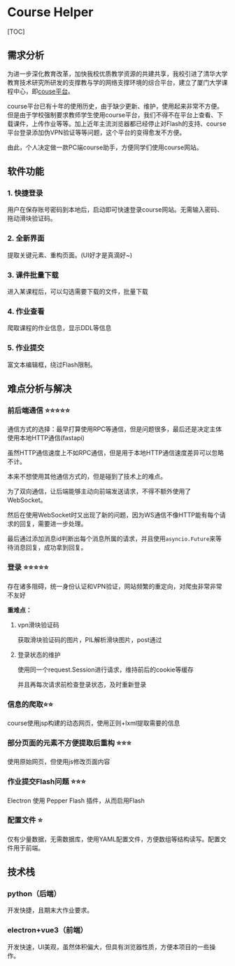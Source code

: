 # Course Helper

[TOC]

## 需求分析

为进一步深化教育改革，加快我校优质教学资源的共建共享，我校引进了清华大学教育技术研究所研发的支撑教与学的网络支撑环境的综合平台，建立了厦门大学课程中心，即[couse平台](http://course.xmu.edu.cn/)。

course平台已有十年的使用历史，由于缺少更新、维护，使用起来非常不方便。但是由于学校强制要求教师学生使用course平台，我们不得不在平台上查看、下载课件，上传作业等等。加上近年主流浏览器都已经停止对Flash的支持、course平台登录添加伪VPN验证等等问题，这个平台的变得愈发不方便。

由此，个人决定做一款PC端course助手，方便同学们使用course网站。



## 软件功能

### 1. 快捷登录

用户在保存账号密码到本地后，启动即可快速登录course网站。无需输入密码、拖动滑块验证码。

### 2. 全新界面

提取关键元素、重构页面。(UI好才是真滴好~)

### 3. 课件批量下载

进入某课程后，可以勾选需要下载的文件，批量下载

### 4. 作业查看

爬取课程的作业信息，显示DDL等信息

### 5. 作业提交

富文本编辑框，绕过Flash限制。



## 难点分析与解决

### 前后端通信 ⭐⭐⭐⭐⭐

通信方式的选择：最早打算使用RPC等通信，但是问题很多，最后还是决定主体使用本地HTTP通信(fastapi)

虽然HTTP通信速度上不如RPC通信，但是用于本地HTTP通信速度差异可以忽略不计。



本来不想使用其他通信方式的，但是碰到了技术上的难点。

为了双向通信，让后端能够主动向前端发送请求，不得不额外使用了WebSocket。

然后在使用WebSocket时又出现了新的问题，因为WS通信不像HTTP能有每个请求的回复，需要进一步处理。

最后通过添加消息id判断出每个消息所属的请求，并且使用`asyncio.Future`来等待消息回复，成功拿到回复。



### 登录 ⭐⭐⭐⭐⭐

存在诸多阻碍，统一身份认证和VPN验证，网站频繁的重定向，对爬虫非常非常不友好

**重难点：**

1. vpn滑块验证码

   获取滑块验证码的图片，PIL解析滑块图片，post通过

2. 登录状态的维护

   使用同一个request.Session进行请求，维持前后的cookie等缓存

   并且再每次请求前检查登录状态，及时重新登录

   

### 信息的爬取⭐⭐

course使用jsp构建的动态网页，使用正则+lxml提取需要的信息



### 部分页面的元素不方便提取后重构 ⭐⭐⭐

使用原始网页，但使用js修改页面内容



### 作业提交Flash问题 ⭐⭐⭐

Electron 使用 Pepper Flash 插件，从而启用Flash



### 配置文件 ⭐

仅有少量数据，无需数据库，使用YAML配置文件，方便数组等结构读写。配置文件用于前端。



## 技术栈

### python（后端）

开发快捷，且期末大作业要求。

### electron+vue3（前端）

开发快速，UI美观，虽然体积偏大，但具有浏览器性质，方便本项目的一些操作。



